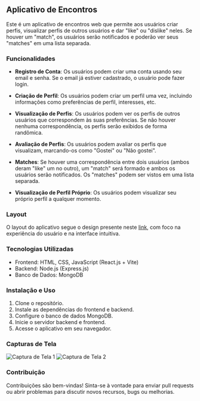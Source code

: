 ## Aplicativo de Encontros

Este é um aplicativo de encontros web que permite aos usuários criar perfis, visualizar perfis de outros usuários e dar "like" ou "dislike" neles. Se houver um "match", os usuários serão notificados e poderão ver seus "matches" em uma lista separada.

### Funcionalidades

- **Registro de Conta**: Os usuários podem criar uma conta usando seu email e senha. Se o email já estiver cadastrado, o usuário pode fazer login.

- **Criação de Perfil**: Os usuários podem criar um perfil uma vez, incluindo informações como preferências de perfil, interesses, etc.

- **Visualização de Perfis**: Os usuários podem ver os perfis de outros usuários que correspondem às suas preferências. Se não houver nenhuma correspondência, os perfis serão exibidos de forma randômica.

- **Avaliação de Perfis**: Os usuários podem avaliar os perfis que visualizam, marcando-os como "Gostei" ou "Não gostei".

- **Matches**: Se houver uma correspondência entre dois usuários (ambos deram "like" um no outro), um "match" será formado e ambos os usuários serão notificados. Os "matches" podem ser vistos em uma lista separada.

- **Visualização de Perfil Próprio**: Os usuários podem visualizar seu próprio perfil a qualquer momento.

### Layout

O layout do aplicativo segue o design presente neste [link](https://www.figma.com/file/SgP6uGRnlVR44tJVaYp7uR/Dating-app?type=design&node-id=1%3A2&t=68vSWsBQwS4VTYMY-1), com foco na experiência do usuário e na interface intuitiva.

### Tecnologias Utilizadas

- Frontend: HTML, CSS, JavaScript (React.js + Vite)
- Backend: Node.js (Express.js)
- Banco de Dados: MongoDB

### Instalação e Uso

1. Clone o repositório.
2. Instale as dependências do frontend e backend.
3. Configure o banco de dados MongoDB.
4. Inicie o servidor backend e frontend.
5. Acesse o aplicativo em seu navegador.

### Capturas de Tela

![Captura de Tela 1](screenshot1.png)
![Captura de Tela 2](screenshot2.png)

### Contribuição

Contribuições são bem-vindas! Sinta-se à vontade para enviar pull requests ou abrir problemas para discutir novos recursos, bugs ou melhorias.
